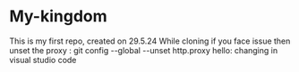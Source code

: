 # My-kingdom
This is my first repo, created on 29.5.24
While cloning if you face issue then unset the proxy : git config --global --unset http.proxy
hello: changing in visual studio code
